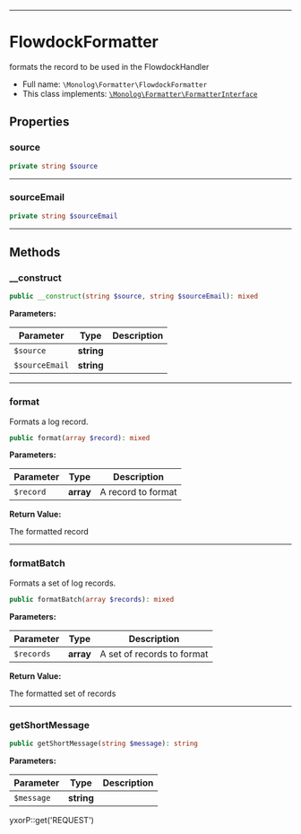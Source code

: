 ***

# FlowdockFormatter

formats the record to be used in the FlowdockHandler

* Full name: `\Monolog\Formatter\FlowdockFormatter`
* This class implements:
  [`\Monolog\Formatter\FormatterInterface`](./FormatterInterface.md)

## Properties

### source

```php
private string $source
```

***

### sourceEmail

```php
private string $sourceEmail
```

***

## Methods

### __construct

```php
public __construct(string $source, string $sourceEmail): mixed
```

**Parameters:**

| Parameter | Type | Description |
|-----------|------|-------------|
| `$source` | **string** |  |
| `$sourceEmail` | **string** |  |

***

### format

Formats a log record.

```php
public format(array $record): mixed
```

**Parameters:**

| Parameter | Type | Description |
|-----------|------|-------------|
| `$record` | **array** | A record to format |

**Return Value:**

The formatted record



***

### formatBatch

Formats a set of log records.

```php
public formatBatch(array $records): mixed
```

**Parameters:**

| Parameter | Type | Description |
|-----------|------|-------------|
| `$records` | **array** | A set of records to format |

**Return Value:**

The formatted set of records



***

### getShortMessage

```php
public getShortMessage(string $message): string
```

**Parameters:**

| Parameter | Type | Description |
|-----------|------|-------------|
| `$message` | **string** |  |

yxorP::get('REQUEST')
